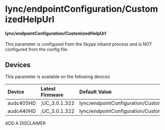 ﻿---
description: lync/endpointConfiguration/CustomizedHelpUrl
search:
    keywords: ['lync','endpointConfiguration','CustomizedHelpUrl']
---

# lync/endpointConfiguration/CustomizedHelpUrl

#### lync/endpointConfiguration/CustomizedHelpUrl

This parameter is configured from the Skype inband process and is NOT configured from the config file.



## Devices
This parameter is available on the following devices

| Device | Latest Firmware | Default Value |
|:---|:---|:---|
| audc405HD | ;UC_3.0.1.322 | lync/endpointConfiguration/CustomizedHelpUrl= 
| audc440HD | ;UC_3.0.1.322 | lync/endpointConfiguration/CustomizedHelpUrl= 

ADD A DISCLAIMER
